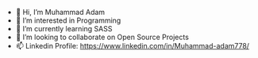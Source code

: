 - 👋 Hi, I’m Muhammad Adam
- 👀 I’m interested in Programming
- 🌱 I’m currently learning SASS
- 💞️ I’m looking to collaborate on Open Source Projects
- 📫 Linkedin Profile: https://www.linkedin.com/in/Muhammad-adam778/
